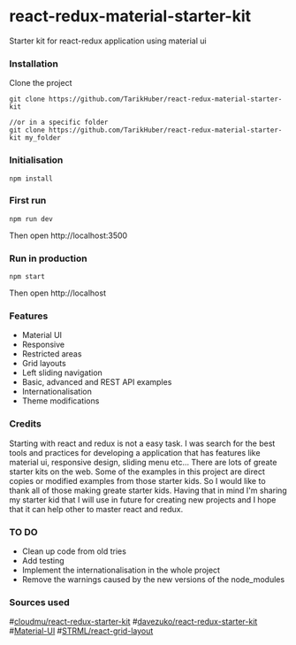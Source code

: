 # react-redux-material-starter-kit
Starter kit for react-redux application using material  ui

### Installation


Clone the project 

```
git clone https://github.com/TarikHuber/react-redux-material-starter-kit

//or in a specific folder 
git clone https://github.com/TarikHuber/react-redux-material-starter-kit my_folder
```

### Initialisation


```
npm install
```

### First run

```
npm run dev
```

Then open http://localhost:3500

### Run in production
 

```
npm start
```

Then open http://localhost

### Features

* Material UI
* Responsive
* Restricted areas
* Grid layouts
* Left sliding navigation
* Basic, advanced and REST API examples
* Internationalisation
* Theme modifications


### Credits

Starting with react and redux is not a easy task. I was search for the best tools and practices for developing a application that has features like material ui, responsive design, sliding menu etc... There are lots of greate starter kits on the web. Some of the examples in this project are direct copies or modified examples from those starter kids. So I would like to thank all of those making greate starter kids. Having that in mind I'm sharing my starter kid that I will use in future for creating new projects and I hope that it can help other to master react and redux.

### TO DO

- Clean up code from old tries
- Add testing
- Implement the internationalisation in the whole project
- Remove the warnings caused by the new versions of the node_modules

### Sources used

#[cloudmu/react-redux-starter-kit](https://github.com/cloudmu/react-redux-starter-kit)
#[davezuko/react-redux-starter-kit](https://github.com/davezuko/react-redux-starter-kit)
#[Material-UI](http://www.material-ui.com/#/)
#[STRML/react-grid-layout](https://github.com/STRML/react-grid-layout)